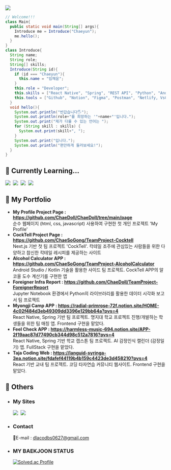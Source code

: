 <img src="https://capsule-render.vercel.app/api?type=rounded&color=auto&height=180&section=header&text=Chaeyun's%20GitHub&fontSize=90" />

```java
// Welcome!!!
class Main{
  public static void main(String[] args){
    Introduce me = Introduce("Chaeyun");
    me.hello();
  }
}
class Introduce{
  String name;
  String role;
  String[] skills;
  Introduce(String id){
    if (id === "Chaeyun"){
      this.name = "임채윤";
    }
    this.role = "Developer";
    this.skills = ["React Native", "Spring", "REST API", "Python", "Android", "HTML", "CSS", "JavaScript", "Next.js"];
    this.tools = ["Github", "Notion", "Figma", "Postman", "Netlify, VsCode, IntelliJ"];
  }
  void hello(){
    System.out.println("반갑습니다🖐️");
    System.out.println(role+"를 희망하는 '"+name+"'입니다.");
    System.out.print("제가 다룰 수 있는 언어는 ");
    for (String skill : skills) {
      System.out.print(skill+", ");
    }
    System.out.print("입니다.");
    System.out.println("편안하게 둘러보세요!");
  }
}
```

## 📖 Currently Learning...  
<img src="https://img.shields.io/badge/REACT%20NATIVE-61DAFB?style=for-the-badge&logo=react&logoColor=white"/> &nbsp;<img src="https://img.shields.io/badge/SPRING-6DB33F?style=for-the-badge&logo=Spring&logoColor=white"/> &nbsp;<img src="https://img.shields.io/badge/REACT.JS-61DAFB?style=for-the-badge&logo=React&logoColor=white"/> &nbsp;<img src="https://img.shields.io/badge/THREE.JS-000000?style=for-the-badge&logo=Three.js&logoColor=white"/>
<!--여기는 아이콘 보관소
Three.js : <img src="https://img.shields.io/badge/THREE.JS-000000?style=for-the-badge&logo=Three.js&logoColor=white"/>
Android Studio : <img src="https://img.shields.io/badge/Android%20Studio-3DDC84?style=for-the-badge&logo=Android%20Studio&logoColor=white">  
Java : <img src="https://img.shields.io/badge/JAVA-007396?style=for-the-badge&logo=java&logoColor=white">
Unity : <img src="https://img.shields.io/badge/UNITY-222324?style=for-the-badge&logo=Unity&logoColor=white"/>
Kotlin : <img src="https://img.shields.io/badge/KOTLIN-7F52FF?style=for-the-badge&logo=Kotlin&logoColor=white"/>
C# : <img src="https://img.shields.io/badge/C Sharp-239120?style=flat&logo=Csharp&logoColor=white"/>
Spring : <img src="https://img.shields.io/badge/SPRING-6DB33F?style=flat&logo=Spring&logoColor=white"/>
Js : <img src="https://img.shields.io/badge/JS-F7DF1E?style=flat&logo=Javascript&logoColor=white"/>
C : <img src="https://img.shields.io/badge/C-A8B9CCF?style=flat&logo=C&logoColor=white"/> 
React : <img src="https://img.shields.io/badge/REACT-61DAFB?style=for-the-badge&logo=react&logoColor=black"/>
Next.js : <img alt="Next.js" src ="https://img.shields.io/badge/Next.js-000000.svg?&style=for-the-badge&logo=Next.js&logoColor=white"/> &nbsp;
-->

## 🌱 My Portfolio
- **My Profile Project Page : https://github.com/ChaeDoll/ChaeDoll/tree/main/page**  
  순수 웹페이지 (html, css, javascript) 사용하여 구현한 첫 개인 프로젝트 'My Profile'
- **CockTell Project Page : https://github.com/ChaeSoGong/TeamProject-Cocktell**  
  Next.js 기반 첫 팀 프로젝트 'CockTell'.  칵테일 조주에 관심있는 사람들을 위한 다양하고 참신한 칵테일 레시피를 제공하는 사이트
- **Alcohol Calculator APP : https://github.com/ChaeSoGong/TeamProject-AlcoholCalculator**  
  Android Studio / Kotlin 기술을 활용한 사이드 팀 프로젝트. CockTell APP의 알코올 도수 계산기를 구현한 앱
- **Foreigner Infra Report : https://github.com/ChaeDoll/TeamProject-ForeignerReport**  
  Jupyter Notebook 환경에서 Python의 라이브러리를 활용한 데이터 시각화 보고서 팀 프로젝트
- **Myongji Camp APP : https://radial-primrose-72f.notion.site/HOME-4c02f484d3eb49309dd3396e129bb64a?pvs=4**  
  React Native, Spring 기반 팀 프로젝트. 명지대 학교 프로젝트 진행/개발하는 학생들을 위한 팀 매칭 앱. Frontend 구현을 맡았다.
- **Feel Check APP : https://harmless-music-694.notion.site/APP-2f19aac87d77490cb344d98c512a7816?pvs=4**  
  React Native, Spring 기반 학교 캡스톤 팀 프로젝트. AI 감정인식 캘린더 (감정일기) 앱. FullStack 구현을 맡았다.
- **Taja Coding Web : https://languid-syringa-3ea.notion.site/fdafef44119b4b159c4423de3d458210?pvs=4**  
  React 기반 교내 팀 프로젝트. 코딩 타자연습 커뮤니티 웹사이트. Frontend 구현을 맡았다.

## 📄 Others
- ### My Sites  
  <a href="https://blog.naver.com/codbs0627" target="_blank"><img src="https://img.shields.io/badge/blog-03C75A?style=flat&logo=Naver&logoColor=white"/></a> &nbsp;<a href="https://chaedoll.github.io/ChaeDoll/page/" target="_blank"><img src="https://img.shields.io/badge/Profile-06AC38?style=flat&logo=PagerDuty&logoColor=white"/></a>  
- ### Contact  
  📧E-mail : dlacodbs0627@gmail.com 
- ### MY BAEKJOON STATUS  
  [![Solved.ac Profile](http://mazassumnida.wtf/api/v2/generate_badge?boj=dlacodbs0627)](https://solved.ac/dlacodbs0627/)

<!--
**ChaeDoll/ChaeDoll** is a ✨ _special_ ✨ repository because its `README.md` (this file) appears on your GitHub profile.

Here are some ideas to get you started:

- 🔭 I’m currently working on ...
- 🌱 I’m currently learning ...
- 👯 I’m looking to collaborate on ...
- 🤔 I’m looking for help with ...
- 💬 Ask me about ...
- 📫 How to reach me: ...
- 😄 Pronouns: ...
- ⚡ Fun fact: ...
-->
